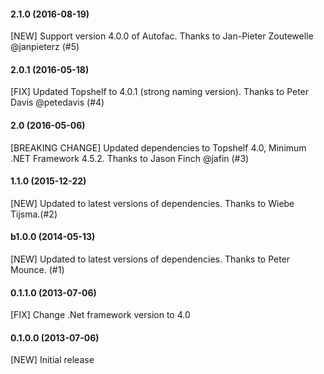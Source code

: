 #### 2.1.0 (2016-08-19)

 [NEW] Support version 4.0.0 of Autofac. Thanks to Jan-Pieter Zoutewelle @janpieterz (#5)

#### 2.0.1 (2016-05-18)

 [FIX] Updated Topshelf to 4.0.1 (strong naming version). Thanks to Peter Davis @petedavis (#4)

#### 2.0 (2016-05-06)

 [BREAKING CHANGE] Updated dependencies to Topshelf 4.0, Minimum .NET Framework 4.5.2. Thanks to Jason Finch @jafin (#3)

#### 1.1.0 (2015-12-22)

 [NEW] Updated to latest versions of dependencies. Thanks to Wiebe Tijsma.(#2)

#### b1.0.0 (2014-05-13)
 [NEW] Updated to latest versions of dependencies. Thanks to Peter Mounce. (#1) 

#### 0.1.1.0 (2013-07-06)

 [FIX] Change .Net framework version to 4.0

#### 0.1.0.0 (2013-07-06)

 [NEW] Initial release
